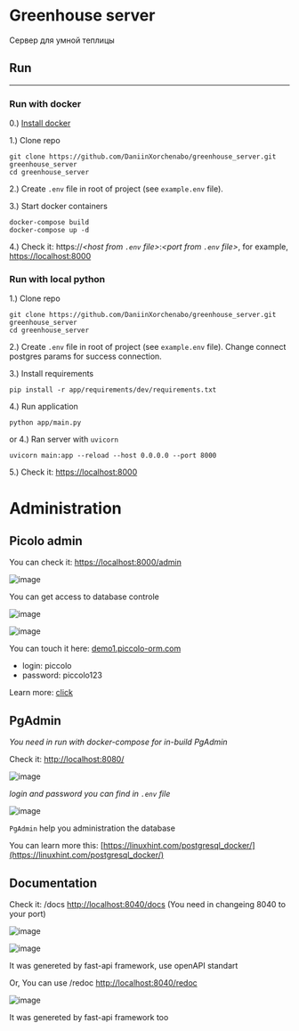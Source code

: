 # Greenhouse server

Сервер для умной теплицы

## Run

----
### Run with docker

0.) [Install docker](https://docs.docker.com/engine/install/)

1.) Clone repo
```
git clone https://github.com/DaniinXorchenabo/greenhouse_server.git greenhouse_server
cd greenhouse_server
```
2.) Create `.env` file in root of project (see `example.env` file).

3.) Start docker containers
```
docker-compose build
docker-compose up -d
```

4.) Check it: https://*<host from `.env` file>*:*<port from `.env` file>*, for example, [https://localhost:8000](https://localhost:8000)

### Run with local python

1.) Clone repo
```
git clone https://github.com/DaniinXorchenabo/greenhouse_server.git greenhouse_server
cd greenhouse_server
```

2.) Create `.env` file in root of project (see `example.env` file). Change connect postgres params for success connection.

3.) Install requirements
```
pip install -r app/requirements/dev/requirements.txt
```

4.) Run application
```
python app/main.py
```
or 4.) Ran server with `uvicorn`
```
uvicorn main:app --reload --host 0.0.0.0 --port 8000
```

5.) Check it: [https://localhost:8000](https://localhost:8000)

# Administration

## Picolo admin

You can check it: [https://localhost:8000/admin](https://localhost:8000/admin)

![image](https://user-images.githubusercontent.com/45897837/133110838-33c93a4d-417f-4c92-88bf-9c3b3d6e978e.png)

You can get access to database controle

![image](https://user-images.githubusercontent.com/45897837/133111291-8542d8f1-941c-48dc-97cf-81d83be6af29.png)

![image](https://user-images.githubusercontent.com/45897837/133111531-8bfa0361-8cb6-4b96-ba35-bf9b748ff9f3.png)

You can touch it here: [demo1.piccolo-orm.com](https://demo1.piccolo-orm.com/#/login)

- login: piccolo
- password: piccolo123

Learn more: [click](https://piccolo-api.readthedocs.io/en/latest/index.html)

## PgAdmin
*You need in run with docker-compose for in-build PgAdmin*

Check it: [http://localhost:8080/](http://localhost:8080/)

![image](https://user-images.githubusercontent.com/45897837/133112732-d0f2ebed-717a-474d-a2a4-bf3cacafa305.png)

*login and password you can find in `.env` file*

![image](https://user-images.githubusercontent.com/45897837/133112945-b0fad89f-cc78-4ffd-88ab-c485f63deb94.png)

`PgAdmin` help you administration the database

You can learn more this: [https://linuxhint.com/postgresql_docker/](https://linuxhint.com/postgresql_docker/)


## Documentation

Check it: /docs [http://localhost:8040/docs](http://localhost:8040/docs) (You need in changeing 8040 to your port)

![image](https://user-images.githubusercontent.com/45897837/133885439-ac18f257-88c3-48c3-bfea-6cff1a8e4086.png)

![image](https://user-images.githubusercontent.com/45897837/133885621-22e6f57a-e701-4bb9-9f8d-3b271edfe54d.png)

It was genereted by fast-api framework, use openAPI standart

Or, You can use /redoc [http://localhost:8040/redoc](http://localhost:8040/redoc)

![image](https://user-images.githubusercontent.com/45897837/133885560-0fe2c0c3-19be-4493-99a2-d873bbc4104a.png)

It was genereted by fast-api framework too





